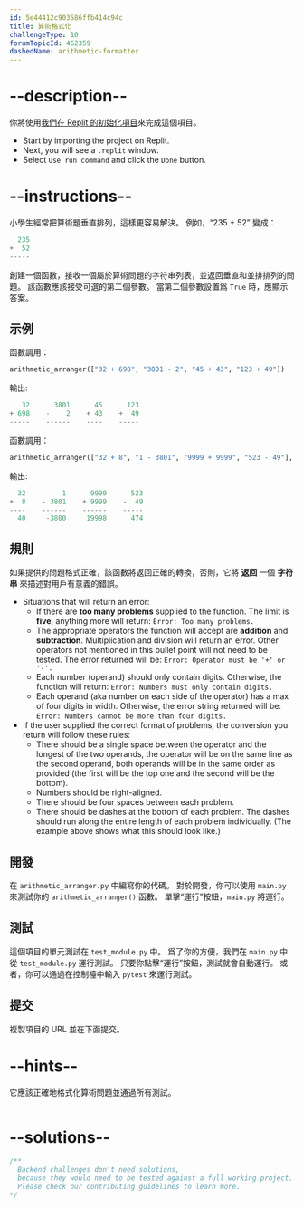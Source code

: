 ```yaml
---
id: 5e44412c903586ffb414c94c
title: 算術格式化
challengeType: 10
forumTopicId: 462359
dashedName: arithmetic-formatter
---
```


# --description--

你將使用<a href="https://replit.com/github/topcoder-platform/boilerplate-arithmetic-formatter" target="_blank" rel="noopener noreferrer nofollow">我們在 Replit 的初始化項目</a>來完成這個項目。

-   Start by importing the project on Replit.
-   Next, you will see a `.replit` window.
-   Select `Use run command` and click the `Done` button.


# --instructions--

小學生經常把算術題垂直排列，這樣更容易解決。 例如，“235 + 52” 變成：

```py
  235
+  52
-----
```

創建一個函數，接收一個屬於算術問題的字符串列表，並返回垂直和並排排列的問題。 該函數應該接受可選的第二個參數。 當第二個參數設置爲 `True` 時，應顯示答案。

## 示例

函數調用：

```py
arithmetic_arranger(["32 + 698", "3801 - 2", "45 + 43", "123 + 49"])
```

輸出:

```py
   32      3801      45      123
+ 698    -    2    + 43    +  49
-----    ------    ----    -----
```

函數調用：

```py
arithmetic_arranger(["32 + 8", "1 - 3801", "9999 + 9999", "523 - 49"], True)
```

輸出:

```py
  32         1      9999      523
+  8    - 3801    + 9999    -  49
----    ------    ------    -----
  40     -3800     19998      474
```

## 規則

如果提供的問題格式正確，該函數將返回正確的轉換，否則，它將 **返回** 一個 **字符串** 來描述對用戶有意義的錯誤。


- Situations that will return an error:
  - If there are **too many problems** supplied to the function. The limit is **five**, anything more will return: `Error: Too many problems.`
  - The appropriate operators the function will accept are **addition** and **subtraction**. Multiplication and division will return an error. Other operators not mentioned in this bullet point will not need to be tested. The error returned will be: `Error: Operator must be '+' or '-'.`
  - Each number (operand) should only contain digits. Otherwise, the function will return: `Error: Numbers must only contain digits.`
  - Each operand (aka number on each side of the operator) has a max of four digits in width. Otherwise, the error string returned will be: `Error: Numbers cannot be more than four digits.`
- If the user supplied the correct format of problems, the conversion you return will follow these rules:
  - There should be a single space between the operator and the longest of the two operands, the operator will be on the same line as the second operand, both operands will be in the same order as provided (the first will be the top one and the second will be the bottom).
  - Numbers should be right-aligned.
  - There should be four spaces between each problem.
  - There should be dashes at the bottom of each problem. The dashes should run along the entire length of each problem individually. (The example above shows what this should look like.)

## 開發

在 `arithmetic_arranger.py` 中編寫你的代碼。 對於開發，你可以使用 `main.py` 來測試你的 `arithmetic_arranger()` 函數。 單擊“運行”按鈕，`main.py` 將運行。

## 測試

這個項目的單元測試在 `test_module.py` 中。 爲了你的方便，我們在 `main.py` 中從 `test_module.py` 運行測試。 只要你點擊“運行”按鈕，測試就會自動運行。 或者，你可以通過在控制檯中輸入 `pytest` 來運行測試。

## 提交

複製項目的 URL 並在下面提交。

# --hints--

它應該正確地格式化算術問題並通過所有測試。

```js

```

# --solutions--

```js
/**
  Backend challenges don't need solutions,
  because they would need to be tested against a full working project.
  Please check our contributing guidelines to learn more.
*/
```
